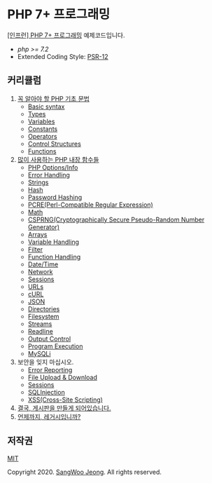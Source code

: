 # PHP 7+ 프로그래밍

[[인프런] PHP 7+ 프로그래밍](https://www.inflearn.com/course/https://www.inflearn.com/course/php7-reboot) 예제코드입니다.

* *php >= 7.2*
* Extended Coding Style: [PSR-12](https://www.php-fig.org/psr/psr-12/)

## 커리큘럼

1. [꼭 알아야 할 PHP 기초 문법](http://docs.php.net/manual/en/langref.php)
    * [Basic syntax](https://github.com/php-courses-inflearn/php7/tree/main/ch1/BasicSyntax)
    * [Types](https://github.com/php-courses-inflearn/php7/tree/main/ch1/Types)
    * [Variables](https://github.com/php-courses-inflearn/php7/tree/main/ch1/Variables)
    * [Constants](https://github.com/php-courses-inflearn/php7/tree/main/ch1/Constants)
    * [Operators](https://github.com/php-courses-inflearn/php7/tree/main/ch1/Operators)
    * [Control Structures](https://github.com/php-courses-inflearn/php7/tree/main/ch1/ControlStructures)
    * [Functions](https://github.com/php-courses-inflearn/php7/tree/main/ch1/Functions)
2. [많이 사용하는 PHP 내장 함수들](http://docs.php.net/manual/en/extensions.membership.php)
    * [PHP Options/Info](https://github.com/php-courses-inflearn/php7/tree/main/ch2/Configurations)
    * [Error Handling](https://github.com/php-courses-inflearn/php7/tree/main/ch2/Error)
    * [Strings](https://github.com/php-courses-inflearn/php7/tree/main/ch2/Strings)
    * [Hash](https://github.com/php-courses-inflearn/php7/tree/main/ch2/Hash)
    * [Password Hashing](https://github.com/php-courses-inflearn/php7/tree/main/ch2/PasswordHashing)
    * [PCRE(Perl-Compatible Regular Expression)](https://github.com/php-courses-inflearn/php7/tree/main/ch2/PCRE)
    * [Math](https://github.com/php-courses-inflearn/php7/tree/main/ch2/Math)
    * [CSPRNG(Cryptographically Secure Pseudo-Random Number Generator)](https://github.com/php-courses-inflearn/php7/tree/main/ch2/CSPRNG)
    * [Arrays](https://github.com/php-courses-inflearn/php7/tree/main/ch2/Arrays)
    * [Variable Handling](https://github.com/php-courses-inflearn/php7/tree/main/ch2/Variables)
    * [Filter](https://github.com/php-courses-inflearn/php7/tree/main/ch2/Filter)
    * [Function Handling](https://github.com/php-courses-inflearn/php7/tree/main/ch2/Functions)
    * [Date/Time](https://github.com/php-courses-inflearn/php7/tree/main/ch2/Date)
    * [Network](https://github.com/php-courses-inflearn/php7/tree/main/ch2/Network)
    * [Sessions](https://github.com/php-courses-inflearn/php7/tree/main/ch2/Sessions)
    * [URLs](https://github.com/php-courses-inflearn/php7/tree/main/ch2/URLs)
    * [cURL](https://github.com/php-courses-inflearn/php7/tree/main/ch2/cURL)
    * [JSON](https://github.com/php-courses-inflearn/php7/tree/main/ch2/JSON)
    * [Directories](https://github.com/php-courses-inflearn/php7/tree/main/ch2/Directories)
    * [Filesystem](https://github.com/php-courses-inflearn/php7/tree/main/ch2/Filesystem)
    * [Streams](https://github.com/php-courses-inflearn/php7/tree/main/ch2/Streams)
    * [Readline](https://github.com/php-courses-inflearn/php7/tree/main/ch2/Readline)
    * [Output Control](https://github.com/php-courses-inflearn/php7/tree/main/ch2/OutputControl)
    * [Program Execution](https://github.com/php-courses-inflearn/php7/tree/main/ch2/ProgramExecution)
    * [MySQLi](https://github.com/php-courses-inflearn/php7/tree/main/ch2/MySQLi)
3. 보안을 잊지 마십시오.
    * [Error Reporting](https://github.com/php-courses-inflearn/php7/tree/main/ch3/ErrorReporting)
    * [File Upload & Download](https://github.com/php-courses-inflearn/php7/tree/main/ch3/File)
    * [Sessions](https://github.com/php-courses-inflearn/php7/tree/main/ch3/Sessions)
    * [SQLInjection](https://github.com/php-courses-inflearn/php7/tree/main/ch3/SQLInjection)
    * [XSS(Cross-Site Scripting)](https://github.com/php-courses-inflearn/php7/tree/main/ch3/XSS)
4. [결국, 게시판을 만들게 되어있습니다.](https://github.com/php-courses-inflearn/php7/tree/main/ch4)
5. [언제까지, 레거시입니까?](https://github.com/php-courses-inflearn/php7/tree/main/ch5)

## 저작권

[MIT](https://github.com/php-courses-inflearn/php7/blob/main/LICENSE)

Copyright 2020. [SangWoo Jeong](https://github.com/pronist). All rights reserved.
